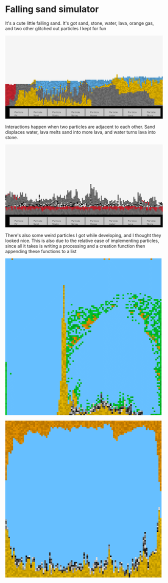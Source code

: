 # Falling sand simulator
It's a cute little falling sand. It's got sand, stone, water, lava, orange gas, and two other glitched out particles I kept for fun

![Particles in a scene](demo/liquid.png)

Interactions happen when two particles are adjacent to each other. Sand displaces water, lava melts sand into more lava, and water turns lava into stone.

![Stone platforms in lava](demo/static.png)

There's also some weird particles I got while developing, and I thought they looked nice. This is also due to the relative ease of implementing particles, since all it takes is writing a processing and a creation function then appending these functions to a list

![green sticks](demo/green.png)

![Upside down sand](demo/cave.png)